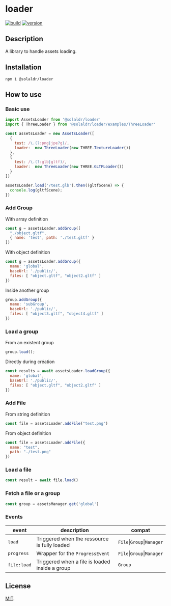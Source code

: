 # loader

[![build](https://github.com/solaldr/loader/workflows/build/badge.svg?branch=master)](https://github.com/solaldr/loader/actions?workflow=build)
[![version](https://img.shields.io/github/package-json/v/solaldr/loader)](https://github.com/solaldr/loader)

## Description
A library to handle assets loading.

## Installation

```
npm i @solaldr/loader
```

## How to use 

### Basic use

``` javascript
import AssetsLoader from '@solaldr/loader'
import { ThreeLoader } from '@solaldr/loader/examples/ThreeLoader'

const assetsLoader = new AssetsLoader([
  {
    test: /\.(?:png|jpe?g)/,
    loader:  new ThreeLoader(new THREE.TextureLoader())
  },
  {
    test: /\.(?:glb|gltf)/,
    loader:  new ThreeLoader(new THREE.GLTFLoader())
  }
])

assetsLoader.load('/test.glb').then((gltfScene) => {
  console.log(gltfScene);
})
```

### Add Group

With array definition
``` javascript
const g = assetsLoader.addGroup([
  "./object.gltf", 
  { name: 'test', path: './test.gltf' }
])
```

With object definition
``` javascript
const g = assetsLoader.addGroup({
  name: 'global',
  baseUrl: './public/',
  files: [ "object.gltf", "object2.gltf" ]
})
```

Inside another group
``` javascript
group.addGroup({
  name: 'subGroup',
  baseUrl: './public/',
  files: [ "object3.gltf", "object4.gltf" ]
})
```

### Load a group

From an existent group
``` javascript
group.load();
```

Directly during création
``` javascript
const results = await assetsLoader.loadGroup({
  name: 'global',
  baseUrl: './public/',
  files: [ "object.gltf", "object2.gltf" ]
})
```

### Add File

From string definition
``` javascript
const file = assetsLoader.addFile("test.png")
```

From object definition 
``` javascript
const file = assetsLoader.addFile({
  name: "test",
  path: "./test.png"
})
```

### Load a file
``` javascript
const result = await file.load()
```

### Fetch a file or a group

``` javascript
const group = assetsManager.get('global')
```

### Events

| event       | description                                    | compat                     |
|-------------|------------------------------------------------|----------------------------|
| `load`      | Triggered when the ressource is fully loaded   | `File`\|`Group`\|`Manager` |
| `progress`  | Wrapper for the `ProgressEvent`                | `File`\|`Group`\|`Manager` |
| `file:load` | Triggered when a file is loaded inside a group | `Group`                    |


## License

[MIT](LICENSE).
